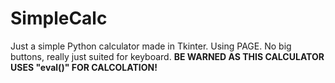 # SimpleCalc
Just a simple Python calculator made in Tkinter.
Using PAGE.
No big buttons, really just suited for keyboard.
**BE WARNED AS THIS CALCULATOR USES "eval()" FOR CALCOLATION!**
